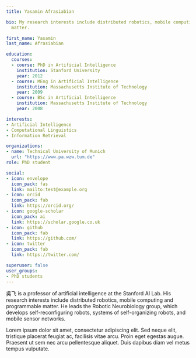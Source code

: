 ```yaml
---
title: Yasamin Afrasiabian

bio: My research interests include distributed robotics, mobile computing and programmable
  matter.

first_name: Yasamin
last_name: Afrasiabian

education:
  courses:
  - course: PhD in Artificial Intelligence
    institution: Stanford University
    year: 2012
  - course: MEng in Artificial Intelligence
    institution: Massachusetts Institute of Technology
    year: 2009
  - course: BSc in Artificial Intelligence
    institution: Massachusetts Institute of Technology
    year: 2008

interests:
- Artificial Intelligence
- Computational Linguistics
- Information Retrieval

organizations:
- name: Technical University of Munich
  url: "https://www.pa.wzw.tum.de"
role: PhD student

social:
- icon: envelope
  icon_pack: fas
  link: mailto:test@example.org
- icon: orcid
  icon_pack: fab
  link: https://orcid.org/
- icon: google-scholar
  icon_pack: ai
  link: https://scholar.google.co.uk
- icon: github
  icon_pack: fab
  link: https://github.com/
- icon: twitter
  icon_pack: fab
  link: https://twitter.com/

superuser: false
user_groups:
- PhD students
---
```


吳飞 is a professor of artificial intelligence at the Stanford AI Lab. His research interests include distributed robotics, mobile computing and programmable matter. He leads the Robotic Neurobiology group, which develops self-reconfiguring robots, systems of self-organizing robots, and mobile sensor networks.

Lorem ipsum dolor sit amet, consectetur adipiscing elit. Sed neque elit, tristique placerat feugiat ac, facilisis vitae arcu. Proin eget egestas augue. Praesent ut sem nec arcu pellentesque aliquet. Duis dapibus diam vel metus tempus vulputate.
